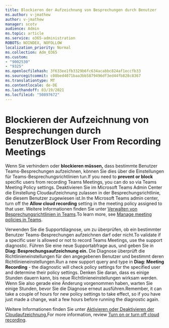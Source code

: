 ```yaml
---
title: Blockieren der Aufzeichnung von Besprechungen durch Benutzer
ms.author: v-jmathew
author: v-jmathew
manager: scotv
audience: Admin
ms.topic: article
ms.service: o365-administration
ROBOTS: NOINDEX, NOFOLLOW
localization_priority: Normal
ms.collection: Adm_O365
ms.custom:
- "9002530"
- "9325"
ms.openlocfilehash: 3f633ee1fb3329b6fc634acabbc824af1eccfb33
ms.sourcegitcommit: c08bed4071baa3bb5879496df3ed44fb828c8367
ms.translationtype: MT
ms.contentlocale: de-DE
ms.lasthandoff: 03/19/2021
ms.locfileid: "50897672"
---
```

# <a name="block-user-from-recording-meetings"></a><span data-ttu-id="279db-102">Blockieren der Aufzeichnung von Besprechungen durch Benutzer</span><span class="sxs-lookup"><span data-stu-id="279db-102">Block User From Recording Meetings</span></span>

<span data-ttu-id="279db-103">Wenn Sie verhindern oder **blockieren müssen,** dass bestimmte Benutzer Teams-Besprechungen aufzeichnen, können Sie dies über die Einstellungen für Teams-Besprechungsrichtlinien tun.</span><span class="sxs-lookup"><span data-stu-id="279db-103">If you need to **prevent or block** specific users from recording Teams Meetings, you can do so via Teams Meeting Policy settings.</span></span> <span data-ttu-id="279db-104">Deaktivieren Sie im Microsoft Teams  Admin Center die Einstellung Cloudaufzeichnung zulassen in der Besprechungsrichtlinie, die diesem Benutzer zugewiesen ist.</span><span class="sxs-lookup"><span data-stu-id="279db-104">In the Microsoft Teams admin center, turn off the **Allow cloud recording** setting in the meeting policy assigned to that user.</span></span> <span data-ttu-id="279db-105">Weitere Informationen finden Sie unter [Verwalten von Besprechungsrichtlinien in Teams](https://docs.microsoft.com/microsoftteams/meeting-policies-in-teams#allow-cloud-recording).</span><span class="sxs-lookup"><span data-stu-id="279db-105">To learn more, see [Manage meeting policies in Teams](https://docs.microsoft.com/microsoftteams/meeting-policies-in-teams#allow-cloud-recording).</span></span>

<span data-ttu-id="279db-106">Verwenden Sie die Supportdiagnose, um zu überprüfen, ob ein bestimmter Benutzer Teams-Besprechungen aufzeichnen darf oder nicht.</span><span class="sxs-lookup"><span data-stu-id="279db-106">To validate if a specific user is allowed or not to record Teams Meetings, use the support diagnostic.</span></span> <span data-ttu-id="279db-107">Führen Sie eine neue Supportabfrage aus, und geben Sie in **Diag: Besprechungsaufzeichnung ein.** Die Diagnose überprüft die Richtlinieneinstellungen für den angegebenen Benutzer und bestimmt deren Richtlinieneinstellungen.</span><span class="sxs-lookup"><span data-stu-id="279db-107">Run a new support query and type in **Diag: Meeting Recording** - the diagnostic will check policy settings for the specified user and determine their policy settings.</span></span> <span data-ttu-id="279db-108">Denken Sie daran, dass es einige Stunden dauern kann, bis neue Richtlinieneinstellungen wirksam werden. Wenn Sie also gerade eine Änderung vorgenommen haben, warten Sie einige Stunden, bevor Sie die Diagnose erneut ausführen.</span><span class="sxs-lookup"><span data-stu-id="279db-108">Remember, it can take a couple of hours for new policy settings to take effect, so if you have just made a change, wait a few hours before running the diagnostic again.</span></span>

<span data-ttu-id="279db-109">Weitere Informationen finden Sie unter [Aktivieren oder Deaktivieren der Cloudaufzeichnung.](https://docs.microsoft.com/microsoftteams/cloud-recording#turn-on-or-turn-off-cloud-recording)</span><span class="sxs-lookup"><span data-stu-id="279db-109">For more information, review [Turn on or turn off cloud recording](https://docs.microsoft.com/microsoftteams/cloud-recording#turn-on-or-turn-off-cloud-recording).</span></span>
